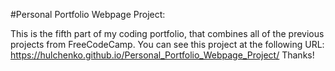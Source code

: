 #Personal Portfolio Webpage Project:

This is the fifth part of my coding portfolio, that combines all of the previous projects from FreeCodeCamp. You can see this project at the following URL:
https://hulchenko.github.io/Personal_Portfolio_Webpage_Project/
Thanks!
